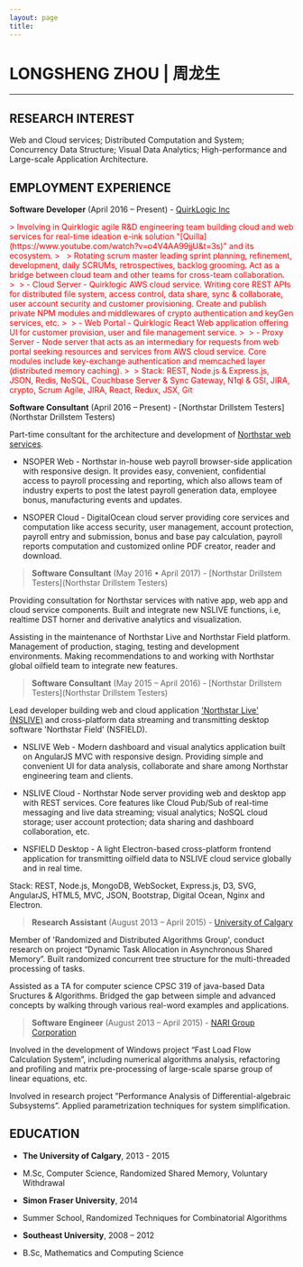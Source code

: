 ```yaml
---
layout: page
title:
---
```





# LONGSHENG ZHOU | 周龙生
---


RESEARCH INTEREST
------

Web and Cloud services; Distributed Computation and System; Concurrency Data Structure; Visual Data Analytics; High-performance and Large-scale Application Architecture.

EMPLOYMENT EXPERIENCE
------

**Software Developer** (April 2016 – Present) \- [QuirkLogic Inc](https://www.quirklogic.com/)

<font color = "red">
> Involving in Quirklogic agile R&D engineering team building cloud and web services for real-time ideation e-ink solution "[Quilla](https://www.youtube.com/watch?v=o4V4AA99jjU&t=3s)" and its ecosystem.
> &nbsp;
> Rotating scrum master leading sprint planning, refinement, development, daily SCRUMs, retrospectives, backlog grooming. Act as a bridge between cloud team and other teams for cross-team collaboration.
>&nbsp;
> - Cloud Server - Quirklogic AWS cloud service. Writing core REST APIs for distributed file system, access control, data share, sync & collaborate, user account security and customer provisioning. Create and publish private NPM modules and middlewares of crypto authentication and keyGen services, etc.
>&nbsp;
> - Web Portal - Quirklogic React Web application offering UI for customer provision, user and file management service.
>&nbsp;
> - Proxy Server - Node server that acts as an intermediary for requests from web portal seeking resources and services from AWS cloud service. Core modules include key-exchange authentication and memcached layer (distributed memory caching).
>&nbsp;
> Stack: REST, Node.js & Express.js, JSON, Redis, NoSQL, Couchbase Server & Sync Gateway, N1ql & GSI, JIRA, crypto, Scrum Agile, JIRA, React, Redux, JSX, Git
</font>


**Software Consultant** (April 2016 – Present) \- [Northstar Drillstem Testers](Northstar Drillstem Testers)

Part-time consultant for the architecture and development of [Northstar web services](http://nsoper.northstardst.com/portal).

- NSOPER Web - Northstar in-house web payroll browser-side application with responsive design. It provides easy, convenient, confidential access to payroll processing and reporting, which also allows team of industry experts to post the latest payroll generation data, employee bonus, manufacturing events and updates.

- NSOPER Cloud - DigitalOcean cloud server providing core services and computation like access security, user management, account protection, payroll entry and submission, bonus and base pay calculation, payroll reports computation and customized online PDF creator, reader and download.

> **Software Consultant** (May 2016 • April 2017) \- [Northstar Drillstem Testers](Northstar Drillstem Testers)

Providing consultation for Northstar services with native app, web app and cloud service components. Built and integrate new NSLIVE functions, i.e, realtime DST horner and derivative analytics and visualization.

Assisting in the maintenance of Northstar Live and Northstar Field platform. Management of production, staging, testing and development environments. Making recommendations to and working with Northstar global oilfield team to integrate new features.

> **Software Consultant** (May 2015 – April 2016) \- [Northstar Drillstem Testers](Northstar Drillstem Testers)

Lead developer building web and cloud application ['Northstar Live' (NSLIVE)](https://nslive.northstardst.com/) and cross-platform data streaming and transmitting desktop software 'Northstar Field' (NSFIELD).

- NSLIVE Web - Modern dashboard and visual analytics application built on AngularJS MVC with responsive design. Providing simple and convenient UI for data analysis, collaborate and share among Northstar engineering team and clients.

- NSLIVE Cloud - Northstar Node server providing web and desktop app with REST services. Core features like Cloud Pub/Sub of real-time messaging and live data streaming; visual analytics; NoSQL cloud storage; user account protection; data sharing and dashboard collaboration, etc.

- NSFIELD Desktop - A light Electron-based cross-platform frontend application for transmitting oilfield data to NSLIVE cloud service globally and in real time.

Stack: REST, Node.js, MongoDB, WebSocket, Express.js, D3, SVG, AngularJS, HTML5, MVC, JSON, Bootstrap, Digital Ocean, Nginx and Electron.


> **Research Assistant** (August 2013 – April 2015) \- [University of Calgary](https://www.ucalgary.ca/)

Member of 'Randomized and Distributed Algorithms Group', conduct research on project “Dynamic Task Allocation in Asynchronous Shared Memory”. Built randomized concurrent tree structure for the multi-threaded processing of tasks.

Assisted as a TA for computer science CPSC 319 of java-based Data Sructures & Algorithms. Bridged the gap between simple and advanced concepts by walking through various real-word examples and applications.

> **Software Engineer** (August 2013 – April 2015) \- [NARI Group Corporation](http://www.cccme.org.cn/shop/cccme11727/introduction.aspx)

Involved in the development of Windows project “Fast Load Flow Calculation System”, including numerical algorithms analysis, refactoring and profiling and matrix pre-processing of large-scale sparse group of linear equations, etc.

Involved in research project ”Performance Analysis of Differential-algebraic Subsystems”. Applied parametrization techniques for system simplification.

EDUCATION
------

* **The University of Calgary**, 2013 - 2015
 * M.Sc, Computer Science, Randomized Shared Memory, Voluntary Withdrawal


* **Simon Fraser University**, 2014
 * Summer School, Randomized Techniques for Combinatorial Algorithms


* **Southeast University**, 2008 – 2012
 * B.Sc, Mathematics and Computing Science
